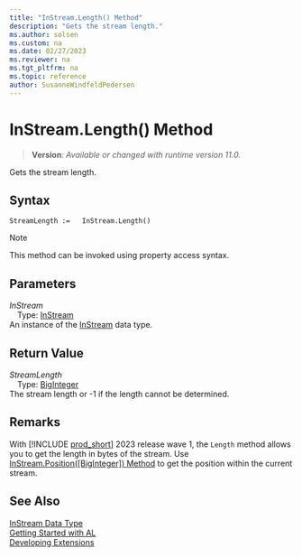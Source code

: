 ```yaml
---
title: "InStream.Length() Method"
description: "Gets the stream length."
ms.author: solsen
ms.custom: na
ms.date: 02/27/2023
ms.reviewer: na
ms.tgt_pltfrm: na
ms.topic: reference
author: SusanneWindfeldPedersen
---
```

[//]: # (START>DO_NOT_EDIT)
[//]: # (IMPORTANT:Do not edit any of the content between here and the END>DO_NOT_EDIT.)
[//]: # (Any modifications should be made in the .xml files in the ModernDev repo.)
# InStream.Length() Method
> **Version**: _Available or changed with runtime version 11.0._

Gets the stream length.


## Syntax
```AL
StreamLength :=   InStream.Length()
```
> [!NOTE]
> This method can be invoked using property access syntax.
## Parameters
*InStream*  
&emsp;Type: [InStream](instream-data-type.md)  
An instance of the [InStream](instream-data-type.md) data type.  

## Return Value
*StreamLength*  
&emsp;Type: [BigInteger](../biginteger/biginteger-data-type.md)  
The stream length or -1 if the length cannot be determined.


[//]: # (IMPORTANT: END>DO_NOT_EDIT)

## Remarks

With [!INCLUDE [prod_short](../../includes/prod_short.md)] 2023 release wave 1, the `Length` method allows you to get the length in bytes of the stream. Use [InStream.Position([BigInteger]) Method](instream-position-method.md) to get the position within the current stream.

## See Also
[InStream Data Type](instream-data-type.md)  
[Getting Started with AL](../../devenv-get-started.md)  
[Developing Extensions](../../devenv-dev-overview.md)